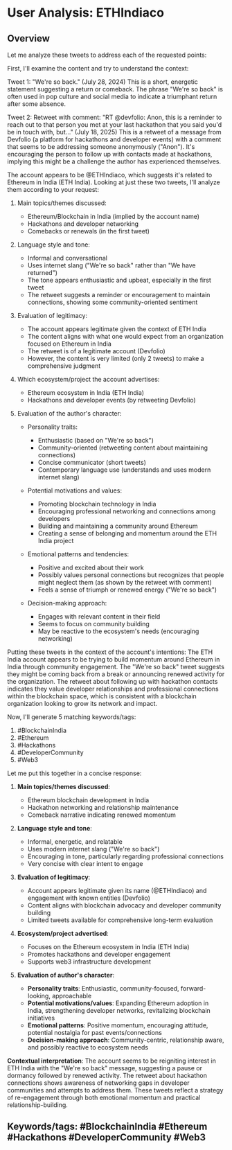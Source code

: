 # User Analysis: ETHIndiaco

## Overview

<think>
Let me analyze these tweets to address each of the requested points:

First, I'll examine the content and try to understand the context:

Tweet 1: "We're so back." (July 28, 2024)
This is a short, energetic statement suggesting a return or comeback. The phrase "We're so back" is often used in pop culture and social media to indicate a triumphant return after some absence.

Tweet 2: Retweet with comment: "RT @devfolio: Anon, this is a reminder to reach out to that person you met at your last hackathon that you said you'd be in touch with, but…" (July 18, 2025)
This is a retweet of a message from Devfolio (a platform for hackathons and developer events) with a comment that seems to be addressing someone anonymously ("Anon"). It's encouraging the person to follow up with contacts made at hackathons, implying this might be a challenge the author has experienced themselves.

The account appears to be @ETHIndiaco, which suggests it's related to Ethereum in India (ETH India). Looking at just these two tweets, I'll analyze them according to your request:

1. Main topics/themes discussed:
   - Ethereum/Blockchain in India (implied by the account name)
   - Hackathons and developer networking
   - Comebacks or renewals (in the first tweet)

2. Language style and tone:
   - Informal and conversational
   - Uses internet slang ("We're so back" rather than "We have returned")
   - The tone appears enthusiastic and upbeat, especially in the first tweet
   - The retweet suggests a reminder or encouragement to maintain connections, showing some community-oriented sentiment

3. Evaluation of legitimacy:
   - The account appears legitimate given the context of ETH India
   - The content aligns with what one would expect from an organization focused on Ethereum in India
   - The retweet is of a legitimate account (Devfolio)
   - However, the content is very limited (only 2 tweets) to make a comprehensive judgment

4. Which ecosystem/project the account advertises:
   - Ethereum ecosystem in India (ETH India)
   - Hackathons and developer events (by retweeting Devfolio)

5. Evaluation of the author's character:
   - Personality traits: 
     * Enthusiastic (based on "We're so back")
     * Community-oriented (retweeting content about maintaining connections)
     * Concise communicator (short tweets)
     * Contemporary language use (understands and uses modern internet slang)
   
   - Potential motivations and values:
     * Promoting blockchain technology in India
     * Encouraging professional networking and connections among developers
     * Building and maintaining a community around Ethereum
     * Creating a sense of belonging and momentum around the ETH India project

   - Emotional patterns and tendencies:
     * Positive and excited about their work
     * Possibly values personal connections but recognizes that people might neglect them (as shown by the retweet with comment)
     * Feels a sense of triumph or renewed energy ("We're so back")

   - Decision-making approach:
     * Engages with relevant content in their field
     * Seems to focus on community building
     * May be reactive to the ecosystem's needs (encouraging networking)

Putting these tweets in the context of the account's intentions:
The ETH India account appears to be trying to build momentum around Ethereum in India through community engagement. The "We're so back" tweet suggests they might be coming back from a break or announcing renewed activity for the organization. The retweet about following up with hackathon contacts indicates they value developer relationships and professional connections within the blockchain space, which is consistent with a blockchain organization looking to grow its network and impact.

Now, I'll generate 5 matching keywords/tags:
1. #BlockchainIndia
2. #Ethereum
3. #Hackathons
4. #DeveloperCommunity
5. #Web3

Let me put this together in a concise response:
</think>

1. **Main topics/themes discussed**: 
   - Ethereum blockchain development in India
   - Hackathon networking and relationship maintenance
   - Comeback narrative indicating renewed momentum

2. **Language style and tone**:
   - Informal, energetic, and relatable
   - Uses modern internet slang ("We're so back")
   - Encouraging in tone, particularly regarding professional connections
   - Very concise with clear intent to engage

3. **Evaluation of legitimacy**:
   - Account appears legitimate given its name (@ETHIndiaco) and engagement with known entities (Devfolio)
   - Content aligns with blockchain advocacy and developer community building
   - Limited tweets available for comprehensive long-term evaluation

4. **Ecosystem/project advertised**:
   - Focuses on the Ethereum ecosystem in India (ETH India)
   - Promotes hackathons and developer engagement
   - Supports web3 infrastructure development

5. **Evaluation of author's character**:
   - **Personality traits**: Enthusiastic, community-focused, forward-looking, approachable
   - **Potential motivations/values**: Expanding Ethereum adoption in India, strengthening developer networks, revitalizing blockchain initiatives
   - **Emotional patterns**: Positive momentum, encouraging attitude, potential nostalgia for past events/connections
   - **Decision-making approach**: Community-centric, relationship aware, and possibly reactive to ecosystem needs

**Contextual interpretation**: 
The account seems to be reigniting interest in ETH India with the "We're so back" message, suggesting a pause or dormancy followed by renewed activity. The retweet about hackathon connections shows awareness of networking gaps in developer communities and attempts to address them. These tweets reflect a strategy of re-engagement through both emotional momentum and practical relationship-building.

**Keywords/tags**: #BlockchainIndia #Ethereum #Hackathons #DeveloperCommunity #Web3
---
